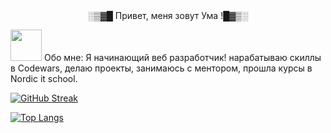 <div id="header" align="center">
  </div>
<div id="header" align="center">
░▒▓█ Привет, меня зовут Ума !█▓▒░
  </div>
 
<img src="https://otkritkis.com/wp-content/uploads/2022/07/hr2rf.gif" width=50px height=50px /> Обо мне:
Я начинающий веб разработчик! нарабатываю скиллы в Codewars, делаю проекты, занимаюсь с ментором, прошла курсы в Nordic it school.
  
 [![GitHub Streak](http://github-readme-streak-stats.herokuapp.com?user=umavvv&theme=monokai)](https://git.io/streak-stats)
 
[![Top Langs](https://github-readme-stats.vercel.app/api/top-langs/?username=umavvv&layout=compact&theme=vision-friendly-dark)](https://github.com/anuraghazra/github-readme-stats)

